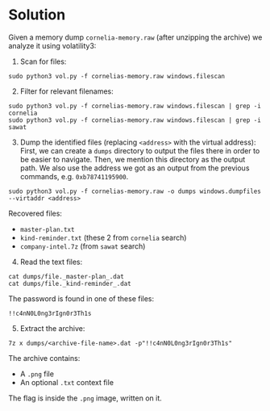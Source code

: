 # Solution
Given a memory dump `cornelia-memory.raw` (after unzipping the archive) we analyze it using volatility3:

1. Scan for files:
```
sudo python3 vol.py -f cornelias-memory.raw windows.filescan
```

2. Filter for relevant filenames:
```
sudo python3 vol.py -f cornelias-memory.raw windows.filescan | grep -i cornelia  
sudo python3 vol.py -f cornelias-memory.raw windows.filescan | grep -i sawat
```

3. Dump the identified files (replacing `<address>` with the virtual address):
First, we can create a `dumps` directory to output the files there in order to be easier to navigate. Then, we mention this directory as the output path. We also use the address we got as an output from the previous commands, e.g. `0xb78741195900`.
```
sudo python3 vol.py -f cornelias-memory.raw -o dumps windows.dumpfiles --virtaddr <address>
```

Recovered files:

- `master-plan.txt`
- `kind-reminder.txt` (these 2 from `cornelia` search)
- `company-intel.7z` (from `sawat` search)

4. Read the text files:
```
cat dumps/file._master-plan_.dat  
cat dumps/file._kind-reminder_.dat  
```

The password is found in one of these files:
```
!!c4nN0L0ng3rIgn0r3Th1s
```

5. Extract the archive:
```
7z x dumps/<archive-file-name>.dat -p"!!c4nN0L0ng3rIgn0r3Th1s"
```

The archive contains:
- A `.png` file 
- An optional `.txt` context file

The flag is inside the `.png` image, written on it.
